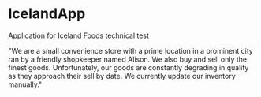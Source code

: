 # IcelandApp
Application for Iceland Foods technical test

"We are a small convenience store with a prime location in a prominent city ran by a friendly
shopkeeper named Alison. We also buy and sell only the finest goods. Unfortunately, our goods are
constantly degrading in quality as they approach their sell by date. We currently update our
inventory manually."
